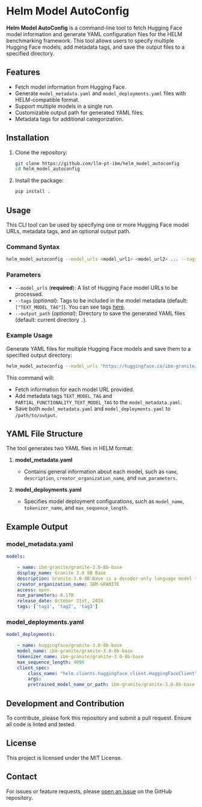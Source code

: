 
# Helm Model AutoConfig

**Helm Model AutoConfig** is a command-line tool to fetch Hugging Face model information and generate YAML configuration files for the HELM benchmarking framework. This tool allows users to specify multiple Hugging Face models, add metadata tags, and save the output files to a specified directory.

## Features

- Fetch model information from Hugging Face.
- Generate `model_metadata.yaml` and `model_deployments.yaml` files with HELM-compatible format.
- Support multiple models in a single run.
- Customizable output path for generated YAML files.
- Metadata tags for additional categorization.

## Installation

1. Clone the repository:
    ```bash
    git clone https://github.com/llm-pt-ibm/helm_model_autoconfig
    cd helm_model_autoconfig
    ```

2. Install the package:
    ```bash
    pip install .
    ```

## Usage

This CLI tool can be used by specifying one or more Hugging Face model URLs, metadata tags, and an optional output path.

### Command Syntax

```bash
helm_model_autoconfig --model_urls <model_url1> <model_url2> ... --tags <tag1> <tag2> ... --output_path <path/to/output>
```

### Parameters

- `--model_urls` (**required**): A list of Hugging Face model URLs to be processed.
- `--tags` (*optional*): Tags to be included in the model metadata (default: `["TEXT_MODEL_TAG"]`). You can see tags [here](https://crfm-helm.readthedocs.io/en/latest/adding_new_models/#model-metadata).
- `--output_path` (*optional*): Directory to save the generated YAML files (default: current directory `.`).

### Example Usage

Generate YAML files for multiple Hugging Face models and save them to a specified output directory:

```bash
helm_model_autoconfig --model_urls "https://huggingface.co/ibm-granite/granite-3.0-8b-base" "https://huggingface.co/ibm-granite/granite-3.0-8b-instruct" --tags TEXT_MODEL_TAG, PARTIAL_FUNCTIONALITY_TEXT_MODEL_TAG --output_path /path/to/output
```

This command will:
- Fetch information for each model URL provided.
- Add metadata tags `TEXT_MODEL_TAG` and `PARTIAL_FUNCTIONALITY_TEXT_MODEL_TAG` to the `model_metadata.yaml`.
- Save both `model_metadata.yaml` and `model_deployments.yaml` to `/path/to/output`.

## YAML File Structure

The tool generates two YAML files in HELM format:

1. **model_metadata.yaml**
   - Contains general information about each model, such as `name`, `description`, `creator_organization_name`, and `num_parameters`.

2. **model_deployments.yaml**
   - Specifies model deployment configurations, such as `model_name`, `tokenizer_name`, and `max_sequence_length`.

## Example Output

### model_metadata.yaml

```yaml
models:

    - name: ibm-granite/granite-3.0-8b-base
    display_name: Granite 3.0 8B Base
    description: Granite-3.0-8B-Base is a decoder-only language model to support a variety of text-to-text generation tasks. It is trained from scratch following a two-stage training strategy. In the first stage, it is trained on 10 trillion tokens sourced from diverse domains. During the second stage, it is further trained on 2 trillion tokens using a carefully curated mix of high-quality data, aiming to enhance its performance on specific tasks.
    creator_organization_name: IBM-GRANITE
    access: open
    num_parameters: 8.17B
    release_date: October 21st, 2024
    tags: ['tag1', 'tag2', 'tag3']

```

### model_deployments.yaml

```yaml
model_deployments:

    - name: huggingface/granite-3.0-8b-base
    model_name: ibm-granite/granite-3.0-8b-base
    tokenizer_name: ibm-granite/granite-3.0-8b-base
    max_sequence_length: 4096
    client_spec:
        class_name: "helm.clients.huggingface_client.HuggingFaceClient"
        args:
        pretrained_model_name_or_path: ibm-granite/granite-3.0-8b-base
```

## Development and Contribution

To contribute, please fork this repository and submit a pull request. Ensure all code is linted and tested.

## License

This project is licensed under the MIT License.

## Contact

For issues or feature requests, please [open an issue](https://github.com/llm-pt-ibm/helm_model_autoconfig/issues) on the GitHub repository.
